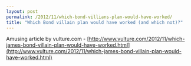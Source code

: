 ```yaml
---
layout: post
permalink: /2012/11/which-bond-villians-plan-would-have-worked/
title: "Which Bond villain plan would have worked (and which not)?"
---
```


Amusing article by vulture.com - [http://www.vulture.com/2012/11/which-james-bond-villain-plan-would-have-worked.html](http://www.vulture.com/2012/11/which-james-bond-villain-plan-would-have-worked.html)